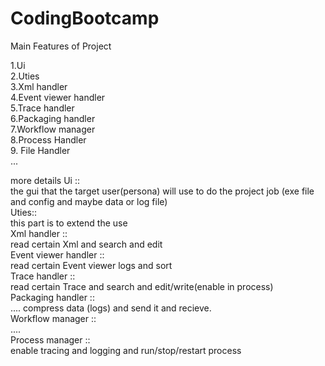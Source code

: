 # CodingBootcamp
Main Features of Project <br>

1.Ui <br>
2.Uties <br> 
3.Xml handler <br>
4.Event viewer handler <br>
5.Trace handler <br>
6.Packaging handler <br>
7.Workflow manager <br>
8.Process Handler <br>
9. File Handler <br>
...


more details
Ui :: <br>
the gui that the target user(persona) will use to do the project job (exe file and config and maybe data or log file)
<br>
Uties::<br>
this part is to extend the use <br>
Xml handler ::<br>
read certain Xml and search and edit <br> 
Event viewer handler ::<br>
read certain Event viewer logs and sort  <br>
Trace handler ::<br>
read certain Trace and search and edit/write(enable in process) <br>
Packaging handler :: <br>
.... compress data (logs) and send it and recieve. <br>
Workflow manager :: <br>
.... <br>
Process manager :: <br>
enable tracing and logging and run/stop/restart process <br>
  
